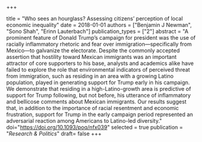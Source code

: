 +++

title = "Who sees an hourglass? Assessing citizens’ perception of local economic inequality"
date = 2018-01-01
authors = ["Benjamin J Newman", "Sono Shah", "Erinn Lauterbach"]
publication_types = ["2"]
abstract = "A prominent feature of Donald Trump’s campaign for president was the use of racially inflammatory rhetoric and fear over immigration—specifically from Mexico—to galvanize the electorate. Despite the commonly accepted assertion that hostility toward Mexican immigrants was an important attractor of core supporters to his base, analysts and academics alike have failed to explore the role that environmental indicators of perceived threat from immigration, such as residing in an area with a growing Latino population, played in generating support for Trump early in his campaign. We demonstrate that residing in a high-Latino-growth area is predictive of support for Trump following, but not before, his utterance of inflammatory and bellicose comments about Mexican immigrants. Our results suggest that, in addition to the importance of racial resentment and economic frustration, support for Trump in the early campaign period represented an adversarial reaction among Americans to Latino-led diversity."
doi="https://doi.org/10.1093/poq/nfx039"
selected = true
publication = "*Research & Politics*"
draft= false
+++

